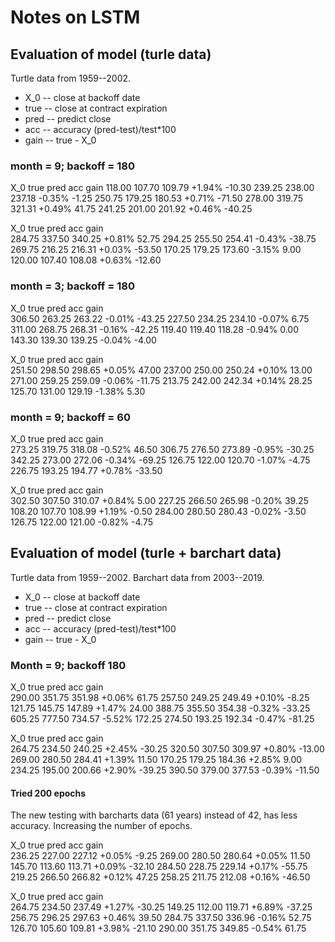 # Notes on LSTM

## Evaluation of model (turle data)

Turtle data from 1959--2002.

* X_0 -- close at backoff date
* true -- close at contract expiration
* pred -- predict close
* acc -- accuracy (pred-test)/test*100
* gain -- true - X_0

### month = 9; backoff = 180

X_0    true   pred   acc    gain
118.00 107.70 109.79 +1.94% -10.30
239.25 238.00 237.18 -0.35%  -1.25
250.75 179.25 180.53 +0.71% -71.50
278.00 319.75 321.31 +0.49%  41.75
241.25 201.00 201.92 +0.46% -40.25

X_0    true   pred   acc    gain  
284.75 337.50 340.25 +0.81%  52.75
294.25 255.50 254.41 -0.43% -38.75
269.75 216.25 216.31 +0.03% -53.50
170.25 179.25 173.60 -3.15%   9.00
120.00 107.40 108.08 +0.63% -12.60

### month = 3; backoff = 180

X_0    true   pred   acc    gain  
306.50 263.25 263.22 -0.01% -43.25
227.50 234.25 234.10 -0.07%   6.75
311.00 268.75 268.31 -0.16% -42.25
119.40 119.40 118.28 -0.94%   0.00
143.30 139.30 139.25 -0.04%  -4.00

X_0    true   pred   acc    gain  
251.50 298.50 298.65 +0.05%  47.00
237.00 250.00 250.24 +0.10%  13.00
271.00 259.25 259.09 -0.06% -11.75
213.75 242.00 242.34 +0.14%  28.25
125.70 131.00 129.19 -1.38%   5.30

### month = 9; backoff = 60

X_0    true   pred   acc    gain  
273.25 319.75 318.08 -0.52%  46.50
306.75 276.50 273.89 -0.95% -30.25
342.25 273.00 272.06 -0.34% -69.25
126.75 122.00 120.70 -1.07%  -4.75
226.75 193.25 194.77 +0.78% -33.50

X_0    true   pred   acc    gain  
302.50 307.50 310.07 +0.84%   5.00
227.25 266.50 265.98 -0.20%  39.25
108.20 107.70 108.99 +1.19%  -0.50
284.00 280.50 280.43 -0.02%  -3.50
126.75 122.00 121.00 -0.82%  -4.75

## Evaluation of model (turle + barchart data)

Turtle data from 1959--2002.
Barchart data from 2003--2019.

* X_0 -- close at backoff date
* true -- close at contract expiration
* pred -- predict close
* acc -- accuracy (pred-test)/test*100
* gain -- true - X_0

### Month = 9; backoff 180

X_0    true   pred   acc    gain  
290.00 351.75 351.98 +0.06%  61.75
257.50 249.25 249.49 +0.10%  -8.25
121.75 145.75 147.89 +1.47%  24.00
388.75 355.50 354.38 -0.32% -33.25
605.25 777.50 734.57 -5.52% 172.25
274.50 193.25 192.34 -0.47% -81.25

X_0    true   pred   acc    gain  
264.75 234.50 240.25 +2.45% -30.25
320.50 307.50 309.97 +0.80% -13.00
269.00 280.50 284.41 +1.39%  11.50
170.25 179.25 184.36 +2.85%   9.00
234.25 195.00 200.66 +2.90% -39.25
390.50 379.00 377.53 -0.39% -11.50

#### Tried 200 epochs

The new testing with barcharts data (61 years) instead of 42,
has less accuracy.
Increasing the number of epochs.

X_0    true   pred   acc    gain  
236.25 227.00 227.12 +0.05%  -9.25
269.00 280.50 280.64 +0.05%  11.50
145.70 113.60 113.71 +0.09% -32.10
284.50 228.75 229.14 +0.17% -55.75
219.25 266.50 266.82 +0.12%  47.25
258.25 211.75 212.08 +0.16% -46.50

X_0    true   pred   acc    gain  
264.75 234.50 237.49 +1.27% -30.25
149.25 112.00 119.71 +6.89% -37.25
256.75 296.25 297.63 +0.46%  39.50
284.75 337.50 336.96 -0.16%  52.75
126.70 105.60 109.81 +3.98% -21.10
290.00 351.75 349.85 -0.54%  61.75

